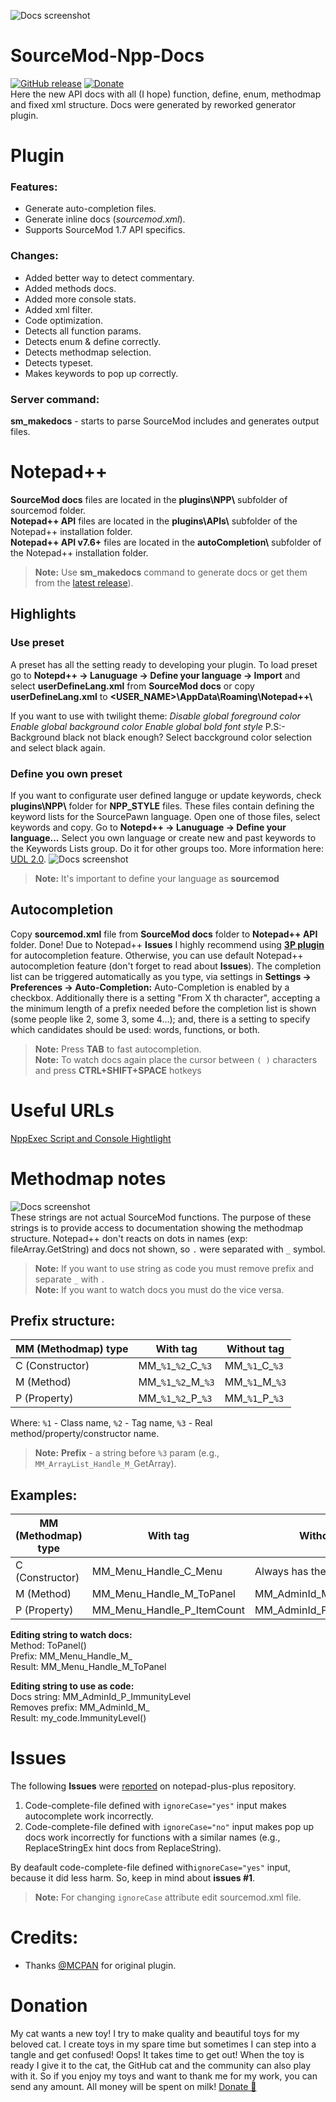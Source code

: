 ![Docs screenshot](https://github.com/raziEiL/SourceMod-Npp-Docs/blob/master/img/docs2.png "Inline docs")
# SourceMod-Npp-Docs
[![GitHub release](https://img.shields.io/github/release/raziEiL/SourceMod-Npp-Docs.svg?colorB=97CA00?label=version)](https://github.com/raziEiL/SourceMod-Npp-Docs/releases/latest)
[![Donate](https://img.shields.io/badge/Donate-PayPal-green.svg)](https://www.paypal.me/razicat)   
Here the new API docs with all (I hope) function, define, enum, methodmap and fixed xml structure. Docs were generated by reworked generator plugin.

# Plugin

### Features:
 - Generate auto-completion files.
 - Generate inline docs (*sourcemod.xml*).
 - Supports SourceMod 1.7 API specifics.
 
### Changes:
 - Added better way to detect commentary.
 - Added methods docs.
 - Added more console stats.
 - Added xml filter.
 - Code optimization.
 - Detects all function params.
 - Detects enum & define correctly.
 - Detects methodmap selection.
 - Detects typeset.
 - Makes keywords to pop up correctly.

 
### Server command:
**sm_makedocs** - starts to parse SourceMod includes and generates output files.

# Notepad++
**SourceMod docs** files are located in the **plugins\NPP\\** subfolder of sourcemod folder.  
**Notepad++ API** files are located in the **plugins\APIs\\** subfolder of the Notepad++ installation folder.  
**Notepad++ API v7.6+** files are located in the **autoCompletion\\** subfolder of the Notepad++ installation folder.

>**Note:** Use **sm_makedocs** command to generate docs or get them from the [latest release](https://github.com/raziEiL/SourceMod-Npp-Docs/releases/latest)).

## Highlights
### Use preset
A preset has all the setting ready to developing your plugin. To load preset go to **Notepd++ -> Lanuguage -> Define your language -> Import** and select **userDefineLang.xml** from **SourceMod docs** or copy **userDefineLang.xml** to **<USER_NAME>\AppData\Roaming\Notepad++\\**  

If you want to use with twilight theme:
*Disable global foreground color*
*Enable global background color*
*Enable global bold font style*
P.S:- Background black not black enough? Select bacckground color selection and select black again.

### Define you own preset
If you want to configurate user defined languge or update keywords, check **plugins\NPP\\** folder for **NPP_STYLE** files. These files contain defining the keyword lists for the SourcePawn language. Open one of those files, select keywords and copy. Go to **Notepd++ -> Lanuguage -> Define your language...** Select you own language or create new and past keywords to the Keywords Lists group. Do it for other groups too. More information here: [UDL 2.0](https://udl20.weebly.com/index.html). 
![Docs screenshot](https://github.com/raziEiL/SourceMod-Npp-Docs/blob/master/img/define%20languge.jpg "Inline docs")
>**Note:** It's important to define your language as **sourcemod**

## Autocompletion
Copy **sourcemod.xml** file from **SourceMod docs** folder to **Notepad++ API** folder. Done! 
Due to Notepad++ **Issues** I highly recommend using [**3P plugin**](https://jcaillon.github.io/3P/ " 3D plugin") for autocompletion feature. Otherwise, you can use default Notepad++ autocompletion feature (don't forget to read about **Issues**). The completion list can be triggered automatically as you type, via settings in **Settings -> Preferences -> Auto-Completion:** Auto-Completion is enabled by a checkbox. Additionally there is a setting "From X th character", accepting a the minimum length of a prefix needed before the completion list is shown (some people like 2, some 3, some 4...); and, there is a setting to specify which candidates should be used: words, functions, or both.
>**Note:** Press **TAB** to fast autocompletion.  
>**Note:** To watch docs again place the cursor between `( )` characters and press **CTRL+SHIFT+SPACE** hotkeys

# Useful URLs
[NppExec Script and Console Hightlight](https://gist.github.com/raziEiL/03cdab8773ee36a600f7aec19edce53e)

# Methodmap notes
![Docs screenshot](https://github.com/raziEiL/SourceMod-Npp-Docs/blob/master/img/docs%20list.png "Inline docs: methodmap strings")  
These strings are not actual SourceMod functions. The purpose of these strings is to provide access to documentation showing the methodmap structure. Notepad++ don't reacts on dots in names (exp: fileArray.GetString) and docs not shown, so `.` were separated with `_` symbol.
>**Note:** If you want to use string as code you must remove prefix and separate `_` with `.`  
>**Note:** If you want to watch docs you must do the vice versa.

## Prefix structure:

| MM (Methodmap) type | With tag | Without tag |
|------| ------ | ------ |
| C (Constructor) | MM_`%1`_`%2`\_C\_`%3` | MM_`%1`\_C_`%3` |
| M (Method) | MM_`%1`_`%2`_M\_`%3` | MM_`%1`\_M_`%3` |
| P (Property) | MM_`%1`_`%2`_P\_`%3` | MM_`%1`_P\_`%3` |

Where: `%1` - Class name, `%2` - Tag name, `%3` - Real method/property/constructor name.
>**Note:** **Prefix** - a string before `%3` param (e.g., `MM_ArrayList_Handle_M_`GetArray).

## Examples:

| MM (Methodmap) type | With tag                   | Without tag                |
|---------------------|----------------------------|----------------------------|
| C (Constructor)     | MM_Menu_Handle_C_Menu      | Always has the tag         |
| M (Method)          | MM_Menu_Handle_M_ToPanel   | MM_AdminId_M_BindIdentity  |
| P (Property)        | MM_Menu_Handle_P_ItemCount | MM_AdminId_P_ImmunityLevel |

**Editing string to watch docs:**  
Method: ToPanel()  
Prefix: MM_Menu_Handle_M_  
Result: MM_Menu_Handle_M_ToPanel

**Editing string to use as code:**  
Docs string: MM_AdminId_P_ImmunityLevel  
Removes prefix: MM_AdminId_M_  
Result: my_code.ImmunityLevel() 

# Issues
The following **Issues** were [reported](https://github.com/notepad-plus-plus/notepad-plus-plus/issues/4833 "reported") on notepad-plus-plus repository.
1. Code-complete-file defined with `ignoreCase="yes"` input makes autocomplete work incorrectly.
2. Code-complete-file defined with `ignoreCase="no"` input makes pop up docs work incorrectly for functions with a similar names (e.g., ReplaceStringEx hint docs from ReplaceString).

By deafault code-complete-file defined with`ignoreCase="yes"` input, because it did less harm. So, keep in mind about **issues #1**.
> **Note:** For changing `ignoreCase` attribute edit sourcemod.xml file.

# Credits:
 - Thanks [@MCPAN](https://forums.alliedmods.net/member.php?u=73370) for original plugin.
 
# Donation
My cat wants a new toy! I try to make quality and beautiful toys for my beloved cat. I create toys in my spare time but sometimes I can step into a tangle and get confused! Oops! It takes time to get out! When the toy is ready I give it to the cat, the GitHub cat and the community can also play with it. So if you enjoy my toys and want to thank me for my work, you can send any amount. All money will be spent on milk! [Donate :feet:](https://www.paypal.me/razicat)
